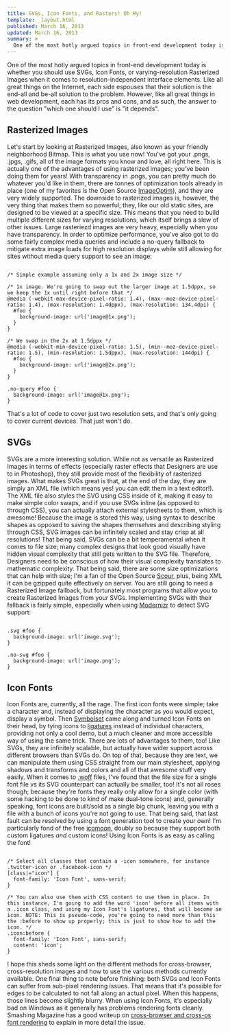 ```yaml
---
title: SVGs, Icon Fonts, and Rasters! Oh My!
template: _layout.html
published: March 16, 2013
updated: March 16, 2013
summary: >
  One of the most hotly argued topics in front-end development today is whether you should use SVGs, Icon Fonts, or varying-resolution Rasterized Images when it comes to resolution-independent interface elements. Like all great things on the Internet, _it depends_.
---
```

One of the most hotly argued topics in front-end development today is whether you should use SVGs, Icon Fonts, or varying-resolution Rasterized Images when it comes to resolution-independent interface elements. Like all great things on the Internet, each side espouses that their solution is the end-all and be-all solution to the problem. However, like all great things in web development, each has its pros and cons, and as such, the answer to the question "which one should I use" is "it depends".

## Rasterized Images

Let's start by looking at Rasterized Images, also known as your friendly neighborhood Bitmap. This is what you use now! You've got your .pngs, .jpgs, .gifs, all of the image formats you know and love, all right here. This is actually one of the advantages of using rasterized images; you've been doing them for years! With transparency in .pngs, you can pretty much do whatever you'd like in them, there are tonnes of optimization tools already in place (one of my favorites is the Open Source [ImageOptim](http://imageoptim.com/)), and they are very widely supported. The downside to rasterized images is, however, the very thing that makes them so powerful; they, like our old static sites, are designed to be viewed at a specific size. This means that you need to build multiple different sizes for varying resolutions, which itself brings a slew of other issues. Large rasteriezd images are very heavy, especially when you have transparency. In order to optimize performance, you've also got to do some fairly complex media queries and include a no-query fallback to mitigate extra image loads for high resolution displays while still allowing for sites without media query support to see an image:

<pre><code class="language-scss">
/* Simple example assuming only a 1x and 2x image size */

/* 1x image. We're going to swap out the larger image at 1.5dppx, so we keep the 1x until right before that */
@media (-webkit-max-device-pixel-ratio: 1.4), (max--moz-device-pixel-ratio: 1.4), (max-resolution: 1.4dppx), (max-resolution: 134.4dpi) {
  #foo {
    background-image: url('image@1x.png');
  }
}

/* We swap in the 2x at 1.5dppx */
@media (-webkit-min-device-pixel-ratio: 1.5), (min--moz-device-pixel-ratio: 1.5), (min-resolution: 1.5dppx), (max-resolution: 144dpi) {
  #foo {
    background-image: url('image@2x.png');
  }
}

.no-query #foo {
  background-image: url('image@1x.png');
}
</code></pre>

That's a lot of code to cover just two resolution sets, and that's only going to cover current devices. That just won't do.

## SVGs

SVGs are a more interesting solution. While not as versatile as Rasterized Images in terms of effects (especially raster effects that Designers are use to in Photoshop), they still provide most of the flexibility of rasterized images. What makes SVGs great is that, at the end of the day, they are simply an XML file (which means yes! you can edit them in a text editor!). The XML file also styles the SVG using CSS inside of it, making it easy to make simple color swaps, and if you use SVGs inline (as opposed to through CSS), you can actually attach external stylesheets to them, which is awesome! Because the image is stored this way, using syntax to describe shapes as opposed to saving the shapes themselves and describing styling through CSS, SVG images can be infinitely scaled and stay crisp at all resolutions! That being said, SVGs can be a bit temperamental when it comes to file size; many complex designs that look good visually have hidden visual complexity that still gets written to the SVG file. Therefore, Designers need to be conscious of how their visual complexity translates to mathematic complexity. That being said, there are some size optimizations that can help with size; I'm a fan of the Open Source [Scour](http://www.codedread.com/scour/), plus, being XML it can be gzipped quite effectively on server. You are still going to need a Rasterized Image fallback, but fortunately most programs that allow you to create Rasterized Images from your SVGs. Implementing SVGs with their fallback is fairly simple, especially when using [Modernizr](http://modernizr.com/) to detect SVG support:

<pre><code class="language-scss">
.svg #foo {
  background-image: url('image.svg');
}

.no-svg #foo {
  background-image: url('image.png');
}
</code></pre>

## Icon Fonts

Icon Fonts are, currently, all the rage. The first icon fonts were simple; take a character and, instead of displaying the character as you would expect, display a symbol. Then [Symbolset](http://symbolset.com/) came along and turned Icon Fonts on their head, by tying icons to [ligatures](http://en.wikipedia.org/wiki/Typographic_ligature) instead of individual characters, providing not only a cool demo, but a much cleaner and more accessible way of using the same trick. There are lots of advantages to them, too! Like SVGs, they are infinitely scalable, but actually have wider support across different browsers than SVGs do. On top of that, because they are text, we can manipulate them using CSS straight from our main stylesheet, applying shadows and transforms and colors and all of that awesome stuff very easily. When it comes to [.woff](https://en.wikipedia.org/wiki/Web_Open_Font_Format) files, I've found that the file size for a single font file vs its SVG counterpart can actually be smaller, too! It's not all roses though; because they're fonts they really only allow for a single color (with some hacking to be done to kind of make dual-tone icons) and, generally speaking, font icons are built/sold as a single big chunk, leaving you with a file with a bunch of icons you're not going to use. That being said, that last fault can be resolved by using a font generation tool to create your own! I'm particularly fond of the free [icomoon](http://icomoon.io/), doubly so because they support both custom ligatures *and* custom icons! Using Icon Fonts is as easy as calling the font!

<pre><code class="language-scss">
/* Select all classes that contain a -icon somewhere, for instance .twitter-icon or .facebook-icon */
[class|="icon"] {
  font-family: 'Icon Font', sans-serif;
}

/* You can also use them with CSS content to use them in place. In this instance, I'm going to add the word 'icon' before all items with a .icon class, and using my Icon Font's ligatures, that will become an icon. NOTE: This is pseudo-code, you're going to need more than this the :before to show up properly; this is just to show how to add the icon. */
.icon:before {
  font-family: 'Icon Font', sans-serif;
  content: 'icon';    
}
</code></pre>

I hope this sheds some light on the different methods for cross-browser, cross-resolution images and how to use the various methods currently available. One final thing to note before finishing: both SVGs and Icon Fonts can suffer from sub-pixel rendering issues. That means that it's possible for edges to be calculated to not fall along an actual pixel. When this happens, those lines become slightly blurry. When using Icon Fonts, it's especially bad on Windows as it generally has problems rendering fonts cleanly. Smashing Magazine has a good writeup on [cross-browser and cross-os font rendering](http://www.smashingmagazine.com/2012/04/24/a-closer-look-at-font-rendering/) to explain in more detail the issue.
